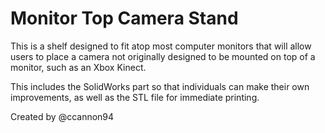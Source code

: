# Monitor Top Camera Stand

This is a shelf designed to fit atop most computer monitors that will allow users to place a camera not originally designed to be mounted on top of a monitor, such as an Xbox Kinect.

This includes the SolidWorks part so that individuals can make their own improvements, as well as the STL file for immediate printing.

Created by @ccannon94 
